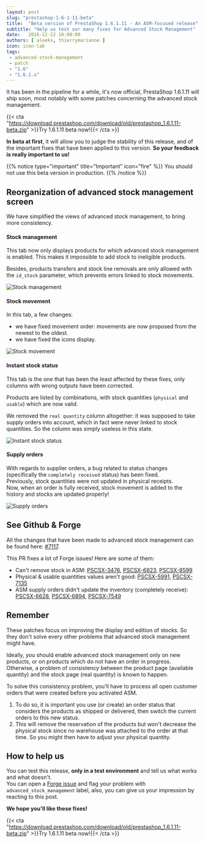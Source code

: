 ```yaml
---
layout: post
slug: "prestashop-1-6-1-11-beta"
title:  "Beta version of PrestaShop 1.6.1.11 - An ASM-focused release"
subtitle: "Help us test our many fixes for Advanced Stock Management"
date:   2016-12-22 10:00:00
authors: [ aleeks, thierrymarianne ]
icon: icon-lab
tags:
 - advanced-stock-management
 - patch
 - "1.6"
 - "1.6.1.x"
---
```


It has been in the pipeline for a while, it's now official, PrestaShop 1.6.1.11 will ship soon, most notably with some patches concerning the advanced stock management.

{{< cta "https://download.prestashop.com/download/old/prestashop_1.6.1.11-beta.zip" >}}Try 1.6.1.11 beta now!{{< /cta >}}

**In beta at first**, it will allow you to judge the stability of this release, and of the important fixes that have been applied to this version. **So your feedback is really important to us!**

{{% notice type="important" title="Important" icon="fire" %}}
You should not use this beta version in production.
{{% /notice %}}

## Reorganization of advanced stock management screen

We have simplified the views of advanced stock management, to bring more consistency.


#### Stock management

This tab now only displays products for which advanced stock management is enabled. This makes it impossible to add stock to ineligible products. 

Besides, products transfers and stock line removals are only allowed with the `id_stock` parameter, which prevents errors linked to stock movements.

![Stock management](/assets/images/2016/12/asm-remove.png)


#### Stock movement

In this tab, a few changes:

- we have fixed movement order: movements are now proposed from the newest to the oldest.
- we have fixed the icons display.

![Stock movement](/assets/images/2016/12/asm-stock-movement.png)


#### Instant stock status

This tab is the one that has been the least affected by these fixes, only columns with wrong outputs have been corrected.

Products are listed by combinations, with stock quantities (`physical` and `usable`) which are now valid.

We removed the `real quantity` column altogether: it was supposed to take supply orders into account, which in fact were never linked to stock quantities. So the column was simply useless in this state.

![Instant stock status](/assets/images/2016/12/asm-stock-instant.png)


#### Supply orders

With regards to supplier orders, a bug related to status changes (specifically the `completely received` status) has been fixed.<br/>
Previously, stock quantities were not updated in physical receipts.<br/>
Now, when an order is fully received, stock movement is added to the history and stocks are updated properly!

![Supply orders](/assets/images/2016/12/asm-supply-order.png)


## See Github & Forge

All the changes that have been made to advanced stock management can be found here: [#7117](https://github.com/PrestaShop/PrestaShop/pull/7117).

This PR fixes a lot of Forge issues! Here are some of them:

- Can't remove stock in ASM: [PSCSX-3476](http://forge.prestashop.com/browse/PSCSX-3476), [PSCSX-6823](http://forge.prestashop.com/browse/PSCSX-6823), [PSCSX-8599](http://forge.prestashop.com/browse/PSCSX-8599)
- Physical & usable quantities values aren't good: [PSCSX-5991](http://forge.prestashop.com/browse/PSCSX-5991), [PSCSX-7135](http://forge.prestashop.com/browse/PSCSX-7135)
- ASM supply orders didn't update the inventory (completely receive): [PSCSX-6628](http://forge.prestashop.com/browse/PSCSX-6628), [PSCSX-6894](http://forge.prestashop.com/browse/PSCSX-6894), [PSCSX-7549](http://forge.prestashop.com/browse/PSCSX-7549)


## Remember

These patches focus on improving the display and edition of stocks. So they don't solve every other problems that advanced stock management might have.

Ideally, you should enable advanced stock management only on new products, or on products which do not have an order in progress. Otherwise, a problem of consistency between the product page (available quantity) and the stock page (real quantity) is known to happen.

To solve this consistency problem, you'll have to process all open customer orders that were created before you activated ASM.

1. To do so, it is important you use (or create) an order status that considers the products as shipped or delivered, then switch the current orders to this new status.
2. This will remove the reservation of the products but won't decrease the physical stock since no warehouse was attached to the order at that time. So you might then have to adjust your physical quantity.


## How to help us

You can test this release, **only in a test environment** and tell us what works and what doesn't.<br/>
You can open a [Forge issue](http://forge.prestashop.com) and flag your problem with `advanced_stock_management` label, also, you can  give us your impression by reacting to this post.

**We hope you'll like these fixes!**

{{< cta "https://download.prestashop.com/download/old/prestashop_1.6.1.11-beta.zip" >}}Try 1.6.1.11 beta now!{{< /cta >}}
